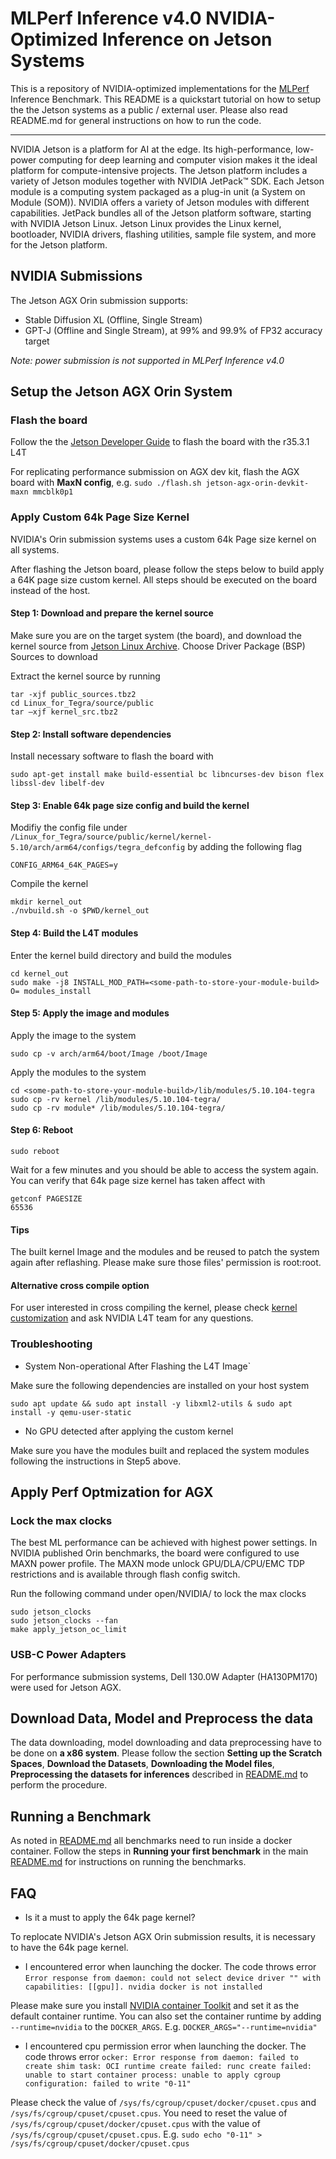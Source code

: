 # MLPerf Inference v4.0 NVIDIA-Optimized Inference on Jetson Systems
This is a repository of NVIDIA-optimized implementations for the [MLPerf](https://mlcommons.org/en/) Inference Benchmark.
This README is a quickstart tutorial on how to setup the the Jetson systems as a public / external user.
Please also read README.md for general instructions on how to run the code.

---

NVIDIA Jetson is a platform for AI at the edge. Its high-performance, low-power computing for deep learning and computer vision makes it the ideal platform for compute-intensive projects. The Jetson platform includes a variety of Jetson modules together with NVIDIA JetPack™ SDK.
Each Jetson module is a computing system packaged as a plug-in unit (a System on Module (SOM)). NVIDIA offers a variety of Jetson modules with different capabilities.
JetPack bundles all of the Jetson platform software, starting with NVIDIA Jetson Linux. Jetson Linux provides the Linux kernel, bootloader, NVIDIA drivers, flashing utilities, sample file system, and more for the Jetson platform.

## NVIDIA Submissions

The Jetson AGX Orin submission supports:

- Stable Diffusion XL (Offline, Single Stream)
- GPT-J (Offline and Single Stream), at 99% and 99.9% of FP32 accuracy target

*Note: power submission is not supported in MLPerf Inference v4.0*

## Setup the Jetson AGX Orin System

### Flash the board
Follow the the [Jetson Developer Guide](https://docs.nvidia.com/jetson/archives/r35.3.1/DeveloperGuide/text/IN/QuickStart.html#to-flash-the-jetson-developer-kit-operating-software) to flash the board with the r35.3.1 L4T

For replicating performance submission on AGX dev kit, flash the AGX board with **MaxN config**, e.g. `sudo ./flash.sh jetson-agx-orin-devkit-maxn mmcblk0p1`

### Apply Custom 64k Page Size Kernel
NVIDIA's Orin submission systems uses a custom 64k Page size kernel on all systems.

After flashing the Jetson board, please follow the steps below to build apply a 64K page size custom kernel. All steps should be executed on the board instead of the host.

#### Step 1: Download and prepare the kernel source
Make sure you are on the target system (the board), and download the kernel source from [Jetson Linux Archive](https://developer.nvidia.com/embedded/jetson-linux-r3531). Choose Driver Package (BSP) Sources to download

Extract the kernel source by running
```
tar -xjf public_sources.tbz2
cd Linux_for_Tegra/source/public
tar –xjf kernel_src.tbz2
```

#### Step 2: Install software dependencies
Install necessary software to flash the board with
```
sudo apt-get install make build-essential bc libncurses-dev bison flex libssl-dev libelf-dev
```

#### Step 3: Enable 64k page size config and build the kernel
Modifiy the config file under `/Linux_for_Tegra/source/public/kernel/kernel-5.10/arch/arm64/configs/tegra_defconfig` by adding the following flag
```
CONFIG_ARM64_64K_PAGES=y
```

Compile the kernel
```
mkdir kernel_out
./nvbuild.sh -o $PWD/kernel_out
```

#### Step 4: Build the L4T modules
Enter the kernel build directory and build the modules
```
cd kernel_out
sudo make -j8 INSTALL_MOD_PATH=<some-path-to-store-your-module-build> O= modules_install
```

#### Step 5: Apply the image and modules
Apply the image to the system
```
sudo cp -v arch/arm64/boot/Image /boot/Image
```

Apply the modules to the system
```
cd <some-path-to-store-your-module-build>/lib/modules/5.10.104-tegra
sudo cp -rv kernel /lib/modules/5.10.104-tegra/
sudo cp -rv module* /lib/modules/5.10.104-tegra/
```

#### Step 6: Reboot
```
sudo reboot
```

Wait for a few minutes and you should be able to access the system again. You can verify that 64k page size kernel has taken affect with
```
getconf PAGESIZE
65536
```

#### Tips
The built kernel Image and the modules and be reused to patch the system again after reflashing. Please make sure those files' permission is root:root.

#### Alternative cross compile option
For user interested in cross compiling the kernel, please check [kernel customization](https://docs.nvidia.com/jetson/archives/r34.1/DeveloperGuide/text/SD/Kernel/KernelCustomization.html#building-the-kernel) and ask NVIDIA L4T team for any questions.


### Troubleshooting

- System Non-operational After Flashing the L4T Image`

Make sure the following dependencies are installed on your host system

```
sudo apt update && sudo apt install -y libxml2-utils & sudo apt install -y qemu-user-static
```

- No GPU detected after applying the custom kernel

Make sure you have the modules built and replaced the system modules following the instructions in Step5 above.


## Apply Perf Optmization for AGX

### Lock the max clocks

The best ML performance can be achieved with highest power settings. In NVIDIA published Orin benchmarks, the board were configured to use MAXN power profile. The MAXN mode unlock GPU/DLA/CPU/EMC TDP restrictions and is available through flash config switch.

Run the following command under open/NVIDIA/ to lock the max clocks
```
sudo jetson_clocks
sudo jetson_clocks --fan
make apply_jetson_oc_limit
```

### USB-C Power Adapters

For performance submission systems, Dell 130.0W Adapter (HA130PM170) were used for Jetson AGX.

## Download Data, Model and Preprocess the data

The data downloading, model downloading and data preprocessing have to be done on **a x86 system**. Please follow the section **Setting up the Scratch Spaces**, **Download the Datasets**, **Downloading the Model files**, **Preprocessing the datasets for inferences** described in [README.md](README.md) to perform the procedure.

## Running a Benchmark

As noted in [README.md](README.md) all benchmarks need to run inside a docker container. Follow the steps in **Running your first benchmark** in the main [README.md](README.md) for instructions on running the benchmarks.

## FAQ
- Is it a must to apply the 64k page kernel?

To replocate NVIDIA's Jetson AGX Orin submission results, it is necessary to have the 64k page kernel.


- I encountered error when launching the docker. The code throws error `Error response from daemon: could not select device driver "" with capabilities: [[gpu]].
nvidia docker is not installed`

Please make sure you install [NVIDIA container Toolkit](https://github.com/NVIDIA/nvidia-docker) and set it as the default container runtime. You can also set the container runtime by adding `--runtime=nvidia` to the `DOCKER_ARGS`. E.g. `DOCKER_ARGS="--runtime=nvidia"`

- I encountered cpu permission error when launching the docker. The code throws error `ocker: Error response from daemon: failed to create shim task: OCI runtime create failed: runc create failed: unable to start container process: unable to apply cgroup configuration: failed to write "0-11"`

Please check the value of `/sys/fs/cgroup/cpuset/docker/cpuset.cpus` and `/sys/fs/cgroup/cpuset/cpuset.cpus`. You need to reset the value of `/sys/fs/cgroup/cpuset/docker/cpuset.cpus` with the value of `/sys/fs/cgroup/cpuset/cpuset.cpus`. E.g. `sudo echo "0-11" > /sys/fs/cgroup/cpuset/docker/cpuset.cpus`
